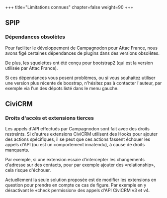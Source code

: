 +++
title="Limitations connues"
chapter=false
weight=90
+++

## SPIP

### Dépendances obsolètes

Pour faciliter le développement de Campagnodon pour Attac France, nous avons figé
certaines dépendances de plugins dans des versions obsolètes.

De plus, les squelettes ont été conçu pour bootstrap2 (qui est la version utilisée par Attac France).

Si ces dépendances vous posent problèmes, ou si vous souhaitez utiliser une version plus récente de boostrap,
n'hésitez pas à contacter l'auteur, par exemple via l'un des dépots listé dans le menu gauche.

## CiviCRM

### Droits d'accès et extensions tierces

Les appels d'API effectués par Campagnodon sont fait avec des droits restreints.
Si d'autres extensions CiviCRM utilisent des Hooks pour ajouter des actions spécifiques,
il se peut que ces actions fassent échouer les appels d'API (ou est un comportement innatendu),
à cause de droits manquants.

Par exemple, si une extension essaie d'intercepter les changements d'adresse sur des contacts,
pour par exemple ajouter des «relationship», cela risque d'échouer.

Actuellement la seule solution proposée est de modifier les extensions en question pour prendre en compte
ce cas de figure. Par exemple en y désactivant le «check permission» des appels d'API CiviCRM v3 et v4.

